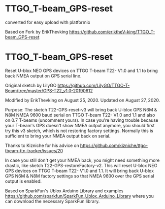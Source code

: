 # TTGO_T-beam_GPS-reset
converted for easy upload with platformio

 Based on Fork by ErikThevking
 https://github.com/eriktheV-king/TTGO_T-beam_GPS-reset


 # TTGO_T-beam_GPS-reset
 Reset U-blox NEO GPS devices on TTGO T-beam T22- V1.0 and 1.1 to bring back NMEA output on GPS serial line.

 Original sketch by LilyGO
 https://github.com/LilyGO/TTGO-T-Beam/tree/master/GPS-T22_v1.0-20190612

 Modified by ErikThevking on August 25, 2020. Updated on August 27, 2020.


 Purpose:
 The sketch T22-GPS-reset-v3 will bring back U-blox GPS N6M & N8M NMEA 9600 baud serial
 on TTGO T-beam T22- V1.0 and 1.1 and also on 0.7 T-beams (uncomment yours).
 In case you're having trouble because your T-beam's GPS doesn't show NMEA output anymore, you should first try this v3 sketch, which is not restoring factory settings. Normally this is sufficient to bring your NMEA output back on serial.

 Thanks to Kizniche for his advice on
 https://github.com/kizniche/ttgo-tbeam-ttn-tracker/issues/20

 In case you still don't get your NMEA back, you might need something more drastic, like sketch T22-GPS-restoreFactory-v2. This will reset U-blox NEO GPS devices on TTGO T-beam T22- V1.0 and 1.1. It will bring back U-blox GPS N6M & N8M factory settings
 so that NMEA 9600 over the GPS serial output is enabled.

 Based on SparkFun's Ublox Arduino Library and examples
 https://github.com/sparkfun/SparkFun_Ublox_Arduino_Library
 where you can download the necessary SparkFun library.
